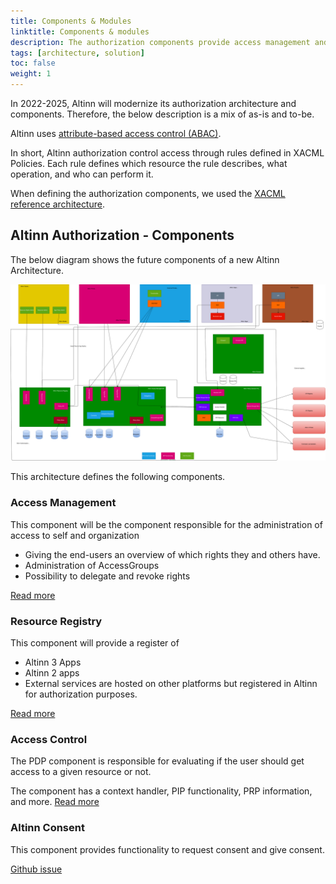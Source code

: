 ```yaml
---
title: Components & Modules
linktitle: Components & modules
description: The authorization components provide access management and control functionality for digital and analog services hosted in the Altinn Platform or other places.
tags: [architecture, solution]
toc: false
weight: 1
---
```


In 2022-2025, Altinn will modernize its authorization architecture and components. Therefore, the below description is a mix of as-is and to-be.

Altinn uses [attribute-based access control (ABAC)](https://en.wikipedia.org/wiki/Attribute-based_access_control).

In short, Altinn authorization control access through rules defined in XACML Policies. Each rule defines which resource the rule describes, what operation, and who can perform it.

When defining the authorization components, we used the [XACML reference architecture](https://en.wikipedia.org/wiki/XACML).


## Altinn Authorization - Components

The below diagram shows the future components of a new Altinn Architecture.

![Future solution Altinn Authorization](authorization_solution_components_future.drawio.svg "Future solution Altinn Authorization")

This architecture defines the following components.

### Access Management

This component will be the component responsible for the administration of access to self and organization

- Giving the end-users an overview of which rights they and others have.
- Administration of AccessGroups
- Possibility to delegate and revoke rights

[Read more](accessmanagement)

### Resource Registry

This component will provide a register of

- Altinn 3 Apps
- Altinn 2 apps
- External services are hosted on other platforms but registered in Altinn for authorization purposes.

[Read more](resourceregistry)

### Access Control

The PDP component is responsible for evaluating if the user should get access to a given resource or not.

The component has a context handler, PIP functionality, PRP information, and more.
[Read more](pdp)


### Altinn Consent

This component provides functionality to request consent and give consent. 

[Github issue](https://github.com/Altinn/altinn-authorization/issues/22)

